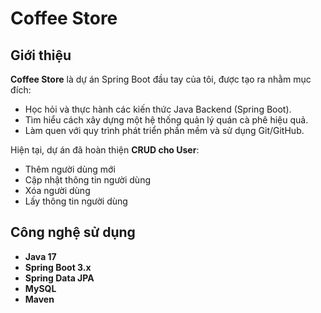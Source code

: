 # Coffee Store

## Giới thiệu
**Coffee Store** là dự án Spring Boot đầu tay của tôi, được tạo ra nhằm mục đích:
- Học hỏi và thực hành các kiến thức Java Backend (Spring Boot).
- Tìm hiểu cách xây dựng một hệ thống quản lý quán cà phê hiệu quả.
- Làm quen với quy trình phát triển phần mềm và sử dụng Git/GitHub.

Hiện tại, dự án đã hoàn thiện **CRUD cho User**:
- Thêm người dùng mới
- Cập nhật thông tin người dùng
- Xóa người dùng
- Lấy thông tin người dùng

## Công nghệ sử dụng
- **Java 17**
- **Spring Boot 3.x**
- **Spring Data JPA**
- **MySQL**
- **Maven**
